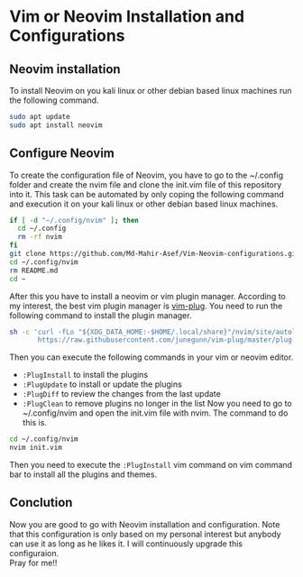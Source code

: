 # Vim or Neovim Installation and Configurations
## Neovim installation
To install Neovim on you kali linux or other debian based linux machines run the following command.
```bash
sudo apt update
sudo apt install neovim
```
## Configure Neovim
To create the configuration file of Neovim, you have to go to the ~/.config folder and create the nvim file and clone the init.vim file of this repository into it. This task can be automated by only coping the following command and execution it on your kali linux or other debian based linux machines.
```bash
if [ -d "~/.config/nvim" ]; then
  cd ~/.config
  rm -rf nvim
fi
git clone https://github.com/Md-Mahir-Asef/Vim-Neovim-configurations.git ~/.config/nvim
cd ~/.config/nvim
rm README.md
cd ~
```
After this you have to install a neovim or vim plugin manager. According to my interest, the best vim plugin manager is [vim-plug](https://github.com/junegunn/vim-plug). You need to run the following command to install the plugin manager.
```bash
sh -c 'curl -fLo "${XDG_DATA_HOME:-$HOME/.local/share}"/nvim/site/autoload/plug.vim --create-dirs \
       https://raw.githubusercontent.com/junegunn/vim-plug/master/plug.vim'
```
Then you can execute the following commands in your vim or neovim editor.
* `:PlugInstall` to install the plugins
* `:PlugUpdate` to install or update the plugins
* `:PlugDiff` to review the changes from the last update
* `:PlugClean` to remove plugins no longer in the list
Now you need to go to ~/.config/nvim and open the init.vim file with nvim. The command to do this is.
```bash
cd ~/.config/nvim
nvim init.vim
```
Then you need to execute the `:PlugInstall` vim command on vim command bar to install all the plugins and themes.

Conclution
-----------
Now you are good to go with Neovim installation and configuration. Note that this configuration is only based on my personal interest but anybody can use it as long as he likes it. I will continuously upgrade this configuraion.
</br>
Pray for me!!
